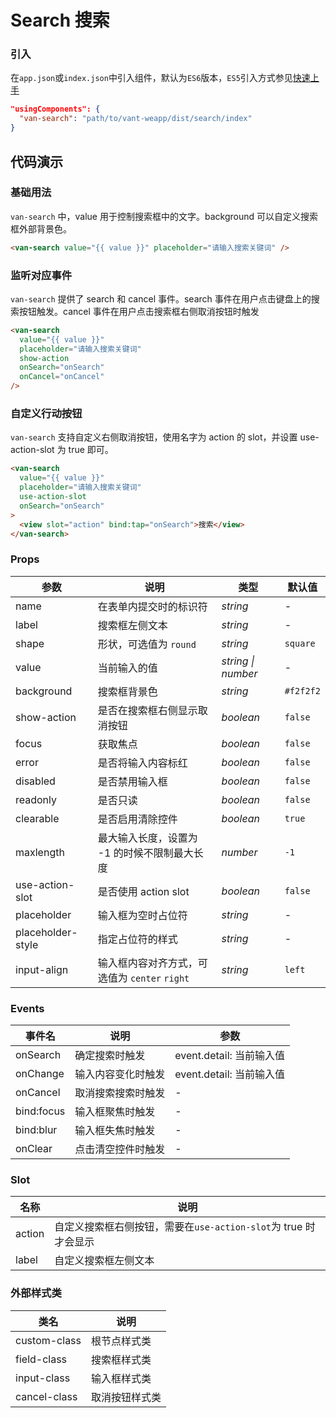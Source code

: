 # Search 搜索

### 引入

在`app.json`或`index.json`中引入组件，默认为`ES6`版本，`ES5`引入方式参见[快速上手](#/quickstart)

```json
"usingComponents": {
  "van-search": "path/to/vant-weapp/dist/search/index"
}
```

## 代码演示

### 基础用法

`van-search` 中，value 用于控制搜索框中的文字。background 可以自定义搜索框外部背景色。

```html
<van-search value="{{ value }}" placeholder="请输入搜索关键词" />
```

### 监听对应事件

`van-search` 提供了 search 和 cancel 事件。search 事件在用户点击键盘上的搜索按钮触发。cancel 事件在用户点击搜索框右侧取消按钮时触发

```html
<van-search
  value="{{ value }}"
  placeholder="请输入搜索关键词"
  show-action
  onSearch="onSearch"
  onCancel="onCancel"
/>
```

### 自定义行动按钮

`van-search` 支持自定义右侧取消按钮，使用名字为 action 的 slot，并设置 use-action-slot 为 true 即可。

```html
<van-search
  value="{{ value }}"
  placeholder="请输入搜索关键词"
  use-action-slot
  onSearch="onSearch"
>
  <view slot="action" bind:tap="onSearch">搜索</view>
</van-search>
```

### Props

| 参数 | 说明 | 类型 | 默认值 |
|-----------|-----------|-----------|-------------|
| name | 在表单内提交时的标识符 | *string* | - |
| label | 搜索框左侧文本 | *string* | - |
| shape | 形状，可选值为 `round` | *string* | `square` |
| value | 当前输入的值 | *string \| number* | - |
| background | 搜索框背景色 | *string* | `#f2f2f2` |
| show-action | 是否在搜索框右侧显示取消按钮 | *boolean* | `false` |
| focus | 获取焦点 | *boolean* | `false` |
| error | 是否将输入内容标红 | *boolean* | `false` |
| disabled | 是否禁用输入框 | *boolean* | `false` |
| readonly | 是否只读 | *boolean* | `false` |
| clearable | 是否启用清除控件 | *boolean* | `true` |
| maxlength | 最大输入长度，设置为 -1 的时候不限制最大长度 | *number* | `-1` |
| use-action-slot | 是否使用 action slot | *boolean* | `false` |
| placeholder | 输入框为空时占位符 | *string* | - |
| placeholder-style | 指定占位符的样式 | *string* | - |
| input-align | 输入框内容对齐方式，可选值为 `center` `right` | *string* | `left` |

### Events

| 事件名 | 说明 | 参数 |
|-----------|-----------|-----------|
| onSearch | 确定搜索时触发 | event.detail: 当前输入值 |
| onChange | 输入内容变化时触发 | event.detail: 当前输入值 |
| onCancel | 取消搜索搜索时触发 | - |
| bind:focus | 输入框聚焦时触发 | - |
| bind:blur | 输入框失焦时触发 | - |
| onClear | 点击清空控件时触发 | - |

### Slot

| 名称 | 说明 |
|-----------|-----------|
| action | 自定义搜索框右侧按钮，需要在`use-action-slot`为 true 时才会显示 |
| label | 自定义搜索框左侧文本 |

### 外部样式类

| 类名 | 说明 |
|-----------|-----------|
| custom-class | 根节点样式类 |
| field-class | 搜索框样式类 |
| input-class | 输入框样式类 |
| cancel-class | 取消按钮样式类 |
